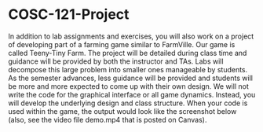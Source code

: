 # COSC-121-Project
In addition to lab assignments and exercises, you will also work on a project of developing part of a farming game similar to FarmVille. Our game is called Teeny-Tiny Farm. The project will be detailed during class time and guidance will be provided by both the instructor and TAs. Labs will decompose this large problem into smaller ones manageable by students. As the semester advances, less guidance will be provided and students will be more and more expected to come up with their own design.
We will not write the code for the graphical interface or all game dynamics. Instead, you will develop the underlying design and class structure. When your code is used within the game, the output would look like the screenshot below (also, see the video file demo.mp4 that is posted on Canvas).

